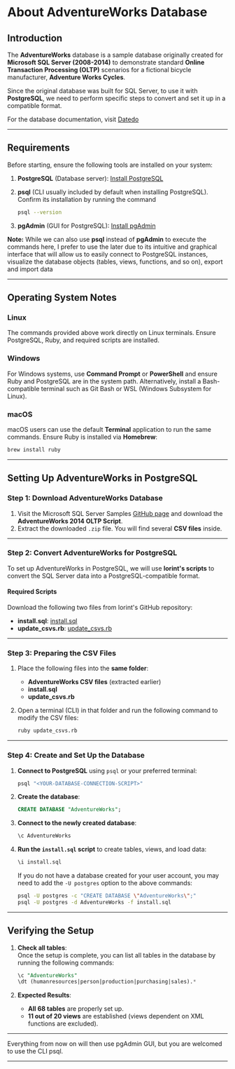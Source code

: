 
# About AdventureWorks Database  

## Introduction 

The **AdventureWorks** database is a sample database originally created for **Microsoft SQL Server (2008-2014)** to demonstrate standard **Online Transaction Processing (OLTP)** scenarios for a fictional bicycle manufacturer, **Adventure Works Cycles**.  

Since the original database was built for SQL Server, to use it with **PostgreSQL**, we need to perform specific steps to convert and set it up in a compatible format.

For the database documentation, visit [Datedo](https://dataedo.com/samples/html/AdventureWorks/doc/AdventureWorks_2/home.html)

---

## Requirements  

Before starting, ensure the following tools are installed on your system:  

1. **PostgreSQL** (Database server): [Install PostgreSQL](https://www.postgresql.org/download/)  
2. **psql** (CLI usually included by default when installing PostgreSQL). Confirm its installation by running the command 

    ```bash
    psql --version
    ```
3. **pgAdmin** (GUI for PostgreSQL): [Install pgAdmin](https://www.pgadmin.org/download/)  

**Note:** While we can also use **psql** instead of **pgAdmin** to execute the commands here, I prefer to use the later due to its intuitive and graphical interface that will allow us to easily connect to PostgreSQL instances, visualize the database objects (tables, views, functions, and so on), export and import data
 
---

## Operating System Notes  

### Linux  
The commands provided above work directly on Linux terminals. Ensure PostgreSQL, Ruby, and required scripts are installed.  

### Windows  
For Windows systems, use **Command Prompt** or **PowerShell** and ensure Ruby and PostgreSQL are in the system path. Alternatively, install a Bash-compatible terminal such as Git Bash or WSL (Windows Subsystem for Linux).  

### macOS  
macOS users can use the default **Terminal** application to run the same commands. Ensure Ruby is installed via **Homebrew**:  

```bash
brew install ruby
```

---

## Setting Up AdventureWorks in PostgreSQL  

### Step 1: Download AdventureWorks Database  

1. Visit the Microsoft SQL Server Samples [GitHub page](https://github.com/Microsoft/sql-server-samples/releases/download/adventureworks/AdventureWorks-oltp-install-script.zip) and download the **AdventureWorks 2014 OLTP Script**.  
2. Extract the downloaded `.zip` file. You will find several **CSV files** inside.

---

### Step 2: Convert AdventureWorks for PostgreSQL  

To set up AdventureWorks in PostgreSQL, we will use **lorint's scripts** to convert the SQL Server data into a PostgreSQL-compatible format.  

#### Required Scripts  
Download the following two files from lorint's GitHub repository:  
- **install.sql**: [install.sql](https://raw.githubusercontent.com/lorint/AdventureWorks-for-Postgres/master/install.sql)  
- **update_csvs.rb**: [update_csvs.rb](https://raw.githubusercontent.com/lorint/AdventureWorks-for-Postgres/master/update_csvs.rb)  

---

### Step 3: Preparing the CSV Files  

1. Place the following files into the **same folder**:  
   - **AdventureWorks CSV files** (extracted earlier)  
   - **install.sql**  
   - **update_csvs.rb**  

2. Open a terminal (CLI) in that folder and run the following command to modify the CSV files:  

   ```bash
   ruby update_csvs.rb
   ```

---

### Step 4: Create and Set Up the Database  

1. **Connect to PostgreSQL** using `psql` or your preferred terminal:  

   ```bash
   psql "<YOUR-DATABASE-CONNECTION-SCRIPT>"
   ```

2. **Create the database**:  

   ```sql
   CREATE DATABASE "AdventureWorks";
   ```

3. **Connect to the newly created database**:  

   ```sql
   \c AdventureWorks
   ```

4. **Run the `install.sql` script** to create tables, views, and load data:  

   ```bash
   \i install.sql
   ```

   If you do not have a database created for your user account, you may need to add the `-U postgres` option to the above commands:  

   ```bash
   psql -U postgres -c "CREATE DATABASE \"AdventureWorks\";"
   psql -U postgres -d AdventureWorks -f install.sql
   ```

---

## Verifying the Setup  

1. **Check all tables**:  
   Once the setup is complete, you can list all tables in the database by running the following commands:  

   ```sql
   \c "AdventureWorks"
   \dt (humanresources|person|production|purchasing|sales).*
   ```

2. **Expected Results**:  
   - **All 68 tables** are properly set up.  
   - **11 out of 20 views** are established (views dependent on XML functions are excluded).  

---

Everything from now on will then use pgAdmin GUI, but you are welcomed to use the CLI psql.

---

## 
